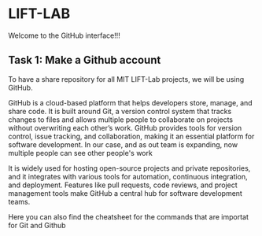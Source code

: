 # LIFT-LAB

Welcome to the GitHub interface!!!

## Task 1: Make a Github account

To have a share repository for all MIT LIFT-Lab projects, we will be using GitHub.

GitHub is a cloud-based platform that helps developers store, manage, and share code. It is built around Git, a version control system that tracks changes to files and allows multiple people to collaborate on projects without overwriting each other’s work. GitHub provides tools for version control, issue tracking, and collaboration, making it an essential platform for software development. In our case, and as out team is expanding, now multiple people can see other people's work 

It is widely used for hosting open-source projects and private repositories, and it integrates with various tools for automation, continuous integration, and deployment. Features like pull requests, code reviews, and project management tools make GitHub a central hub for software development teams.

Here you can also find the cheatsheet for the commands that are importat for Git and Github
